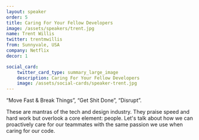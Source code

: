 ```yaml
---
layout: speaker
order: 5
title: Caring For Your Fellow Developers
image: /assets/speakers/trent.jpg
name: Trent Willis
twitter: trentmwillis
from: Sunnyvale, USA
company: Netflix
decor: 1

social_card:
    twitter_card_type: summary_large_image
    description: Caring For Your Fellow Developers
    image: /assets/social-cards/speaker-trent.jpg
---
```


“Move Fast & Break Things”, “Get Shit Done”, “Disrupt”.

These are mantras of the tech and design industry. They praise speed and hard work but overlook a core element: people. Let's talk about how we can proactively care for our teammates with the same passion we use when caring for our code.